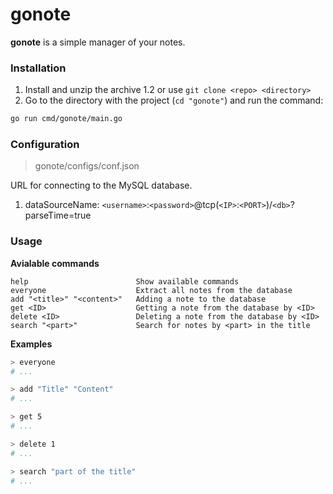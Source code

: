 # gonote

**gonote** is a simple manager of your notes.


### Installation

1. Install and unzip the archive
1.2 or use `git clone <repo> <directory>`
2. Go to the directory with the project (`cd "gonote"`) and run the command:
```sh
go run cmd/gonote/main.go
```

### Configuration

> gonote/configs/conf.json

URL for connecting to the MySQL database.
1. dataSourceName: `<username>`:`<password>`@tcp(`<IP>`:`<PORT>`)/`<db>`?parseTime=true

### Usage

**Avialable commands**

```
help                        Show available commands
everyone                    Extract all notes from the database
add "<title>" "<content>"   Adding a note to the database
get <ID>                    Getting a note from the database by <ID>
delete <ID>                 Deleting a note from the database by <ID>
search "<part>"             Search for notes by <part> in the title
```

**Examples**

```sh
> everyone
# ...

> add "Title" "Content"
# ...

> get 5
# ...

> delete 1
# ...

> search "part of the title"
# ...
```